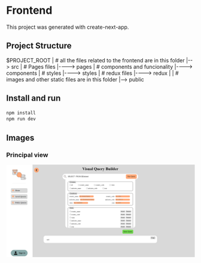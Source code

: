 # Frontend

This project was generated with create-next-app.

## Project Structure

$PROJECT_ROOT
| # all the files related to the frontend are in this folder
|--> src
| # Pages files
|----> pages
| # components and funcionality
|----> components
| # styles
|----> styles
| # redux files
|----> redux
|
| # images and other static files are in this folder
|--> public

## Install and run

```bash
npm install
npm run dev
```

## Images

### Principal view

![principal image](./ReadmeImages/First_screen.png)
